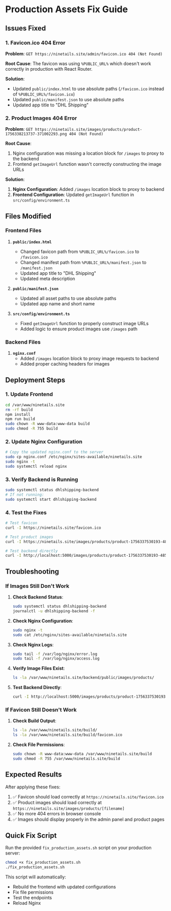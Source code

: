 # Production Assets Fix Guide

## Issues Fixed

### 1. Favicon.ico 404 Error
**Problem**: `GET https://ninetails.site/admin/favicon.ico 404 (Not Found)`

**Root Cause**: The favicon was using `%PUBLIC_URL%` which doesn't work correctly in production with React Router.

**Solution**: 
- Updated `public/index.html` to use absolute paths (`/favicon.ico` instead of `%PUBLIC_URL%/favicon.ico`)
- Updated `public/manifest.json` to use absolute paths
- Updated app title to "DHL Shipping"

### 2. Product Images 404 Error
**Problem**: `GET https://ninetails.site/images/products/product-1756338213737-371002293.png 404 (Not Found)`

**Root Cause**: 
1. Nginx configuration was missing a location block for `/images` to proxy to the backend
2. Frontend `getImageUrl` function wasn't correctly constructing the image URLs

**Solution**:
1. **Nginx Configuration**: Added `/images` location block to proxy to backend
2. **Frontend Configuration**: Updated `getImageUrl` function in `src/config/environment.ts`

## Files Modified

### Frontend Files
1. **`public/index.html`**
   - Changed favicon path from `%PUBLIC_URL%/favicon.ico` to `/favicon.ico`
   - Changed manifest path from `%PUBLIC_URL%/manifest.json` to `/manifest.json`
   - Updated app title to "DHL Shipping"
   - Updated meta description

2. **`public/manifest.json`**
   - Updated all asset paths to use absolute paths
   - Updated app name and short name

3. **`src/config/environment.ts`**
   - Fixed `getImageUrl` function to properly construct image URLs
   - Added logic to ensure product images use `/images` path

### Backend Files
1. **`nginx.conf`**
   - Added `/images` location block to proxy image requests to backend
   - Added proper caching headers for images

## Deployment Steps

### 1. Update Frontend
```bash
cd /var/www/ninetails.site
rm -rf build
npm install
npm run build
sudo chown -R www-data:www-data build
sudo chmod -R 755 build
```

### 2. Update Nginx Configuration
```bash
# Copy the updated nginx.conf to the server
sudo cp nginx.conf /etc/nginx/sites-available/ninetails.site
sudo nginx -t
sudo systemctl reload nginx
```

### 3. Verify Backend is Running
```bash
sudo systemctl status dhlshipping-backend
# If not running:
sudo systemctl start dhlshipping-backend
```

### 4. Test the Fixes
```bash
# Test favicon
curl -I https://ninetails.site/favicon.ico

# Test product images
curl -I https://ninetails.site/images/products/product-1756337530193-485935763.png

# Test backend directly
curl -I http://localhost:5000/images/products/product-1756337530193-485935763.png
```

## Troubleshooting

### If Images Still Don't Work

1. **Check Backend Status**:
   ```bash
   sudo systemctl status dhlshipping-backend
   journalctl -u dhlshipping-backend -f
   ```

2. **Check Nginx Configuration**:
   ```bash
   sudo nginx -t
   sudo cat /etc/nginx/sites-available/ninetails.site
   ```

3. **Check Nginx Logs**:
   ```bash
   sudo tail -f /var/log/nginx/error.log
   sudo tail -f /var/log/nginx/access.log
   ```

4. **Verify Image Files Exist**:
   ```bash
   ls -la /var/www/ninetails.site/backend/public/images/products/
   ```

5. **Test Backend Directly**:
   ```bash
   curl -I http://localhost:5000/images/products/product-1756337530193-485935763.png
   ```

### If Favicon Still Doesn't Work

1. **Check Build Output**:
   ```bash
   ls -la /var/www/ninetails.site/build/
   ls -la /var/www/ninetails.site/build/favicon.ico
   ```

2. **Check File Permissions**:
   ```bash
   sudo chown -R www-data:www-data /var/www/ninetails.site/build
   sudo chmod -R 755 /var/www/ninetails.site/build
   ```

## Expected Results

After applying these fixes:

1. ✅ Favicon should load correctly at `https://ninetails.site/favicon.ico`
2. ✅ Product images should load correctly at `https://ninetails.site/images/products/[filename]`
3. ✅ No more 404 errors in browser console
4. ✅ Images should display properly in the admin panel and product pages

## Quick Fix Script

Run the provided `fix_production_assets.sh` script on your production server:

```bash
chmod +x fix_production_assets.sh
./fix_production_assets.sh
```

This script will automatically:
- Rebuild the frontend with updated configurations
- Fix file permissions
- Test the endpoints
- Reload Nginx
